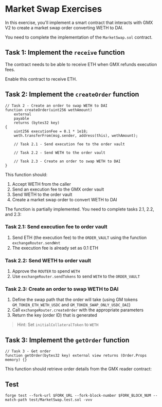 # Market Swap Exercises

In this exercise, you'll implement a smart contract that interacts with GMX V2 to create a market swap order converting WETH to DAI.

You need to complete the implementation of the `MarketSwap.sol` contract.

## Task 1: Implement the `receive` function

The contract needs to be able to receive ETH when GMX refunds execution fees.

Enable this contract to receive ETH.

## Task 2: Implement the `createOrder` function

```solidity
// Task 2 - Create an order to swap WETH to DAI
function createOrder(uint256 wethAmount)
    external
    payable
    returns (bytes32 key)
{
    uint256 executionFee = 0.1 * 1e18;
    weth.transferFrom(msg.sender, address(this), wethAmount);

    // Task 2.1 - Send execution fee to the order vault

    // Task 2.2 - Send WETH to the order vault

    // Task 2.3 - Create an order to swap WETH to DAI
}
```

This function should:

1. Accept WETH from the caller
2. Send an execution fee to the GMX order vault
3. Send WETH to the order vault
4. Create a market swap order to convert WETH to DAI

The function is partially implemented. You need to complete tasks 2.1, 2.2, and 2.3:

### Task 2.1: Send execution fee to order vault

1. Send ETH (the execution fee) to the `ORDER_VAULT` using the function `exchangeRouter.sendWnt`
2. The execution fee is already set as 0.1 ETH

### Task 2.2: Send WETH to order vault

1. Approve the `ROUTER` to spend `WETH`
2. Use `exchangeRouter.sendTokens` to send `WETH` to the `ORDER_VAULT`

### Task 2.3: Create an order to swap WETH to DAI

1. Define the swap path that the order will take (using GM tokens `GM_TOKEN_ETH_WETH_USDC` and `GM_TOKEN_SWAP_ONLY_USDC_DAI`)
2. Call `exchangeRouter.createOrder` with the appropriate parameters
3. Return the key (order ID) that is generated

> Hint: Set `initialCollateralToken` to `WETH`

## Task 3: Implement the `getOrder` function

```solidity
// Task 3 - Get order
function getOrder(bytes32 key) external view returns (Order.Props memory) {}
```

This function should retrieve order details from the GMX reader contract:

## Test

```shell
forge test --fork-url $FORK_URL --fork-block-number $FORK_BLOCK_NUM --match-path test/MarketSwap.test.sol -vvv
```
